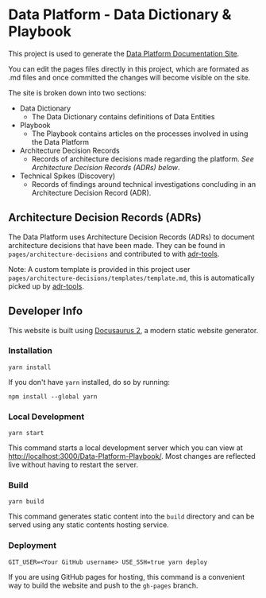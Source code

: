 # Data Platform - Data Dictionary & Playbook

This project is used to generate the [Data Platform Documentation Site](https://lbhackney-it.github.io/Data-Platform-Playbook/).

You can edit the pages files directly in this project, which are formated as .md files and once committed the changes will become visible on the site.

The site is broken down into two sections:

* Data Dictionary
  * The Data Dictionary contains definitions of Data Entities
* Playbook
  * The Playbook contains articles on the processes involved in using the Data Platform
* Architecture Decision Records
  * Records of architecture decisions made regarding the platform. *See Architecture Decision Records (ADRs) below*.
* Technical Spikes (Discovery)
  * Records of findings around technical investigations concluding in an Architecture Decision Record (ADR).

## Architecture Decision Records (ADRs)

The Data Platform uses Architecture Decision Records (ADRs) to document architecture decisions that have been made.
They can be found in `pages/architecture-decisions` and contributed to with
[adr-tools](https://github.com/npryce/adr-tools).

Note: A custom template is provided in this project user `pages/architecture-decisions/templates/template.md`, this is
automatically picked up by [adr-tools](https://github.com/npryce/adr-tools).

## Developer Info

This website is built using [Docusaurus 2](https://v2.docusaurus.io/), a modern static website generator.

### Installation

```console
yarn install
```

If you don't have `yarn` installed, do so by running:

```console
npm install --global yarn
```

### Local Development

```console
yarn start
```

This command starts a local development server which you can view at [http://localhost:3000/Data-Platform-Playbook/](http://localhost:3000/Data-Platform-Playbook/). Most changes are reflected live without having to restart the server.

### Build

```console
yarn build
```

This command generates static content into the `build` directory and can be served using any static contents hosting service.

### Deployment

```console
GIT_USER=<Your GitHub username> USE_SSH=true yarn deploy
```

If you are using GitHub pages for hosting, this command is a convenient way to build the website and push to the `gh-pages` branch.
